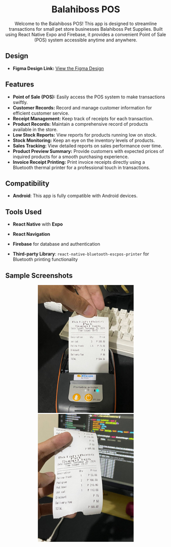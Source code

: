 <!-- Project Title -->
<h1 align="center">Balahiboss POS</h1>

<!-- Project Description -->
<p align="center">
  Welcome to the Balahiboss POS! This app is designed to streamline transactions for small pet store businesses Balahiboss Pet Supplies. Built using React Native Expo and Firebase, it provides a convenient Point of Sale (POS) system accessible anytime and anywhere.
</p>

<!-- Design Link -->
## Design
- **Figma Design Link:** [View the Figma Design](https://www.figma.com/design/r5YRAFUtmChGE2yYqaVt1E/Balahiboss-UI?node-id=0-1&t=U9nj4mP8maEKgEei-1)

<!-- Features -->
## Features
- **Point of Sale (POS):** Easily access the POS system to make transactions swiftly.
- **Customer Records:** Record and manage customer information for efficient customer service.
- **Receipt Management:** Keep track of receipts for each transaction.
- **Product Records:** Maintain a comprehensive record of products available in the store.
- **Low Stock Reports:** View reports for products running low on stock.
- **Stock Monitoring:** Keep an eye on the inventory levels of products.
- **Sales Tracking:** View detailed reports on sales performance over time.
- **Product Preview Summary:** Provide customers with expected prices of inquired products for a smooth purchasing experience.
- **Invoice Receipt Printing:** Print invoice receipts directly using a Bluetooth thermal printer for a professional touch in transactions.

## Compatibility
- **Android**: This app is fully compatible with Android devices.

## Tools Used
- **React Native** with **Expo**
- **React Navigation**
- **Firebase** for database and authentication
- **Third-party Library**: `react-native-bluetooth-escpos-printer` for Bluetooth printing functionality

  <!-- Sample Screenshots -->
## Sample Screenshots
<p align="center">
  <img src="https://github.com/Retchizu/balahiboss-pos/blob/main/sample-screenshots/sample1.jpg" alt="Sample Screenshot 1" width="300"/>
  <img src="https://github.com/Retchizu/balahiboss-pos/blob/main/sample-screenshots/sample2.jpg" alt="Sample Screenshot 2" width="300"/>
</p>
